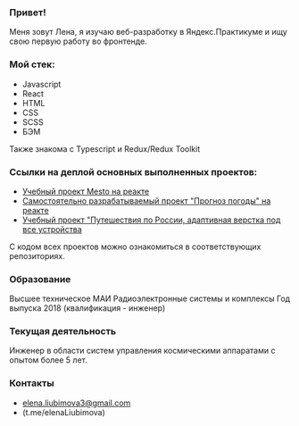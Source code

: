 ### Привет!
Меня зовут Лена, я изучаю веб-разработку в Яндекс.Практикуме и ищу свою первую работу во фронтенде.

### Мой стек:
* Javascript
* React
* HTML
* CSS
* SCSS
* БЭМ

Также знакома с Typescript и Redux/Redux Toolkit

### Ссылки на деплой основных выполненных проектов:
* [Учебный проект Mesto на реакте](https://elenaliubimova.github.io/mesto-react/)
* [Самостоятельно разрабатываемый проект "Прогноз погоды" на реакте](https://weather-app2.surge.sh/)
* [Учебный проект "Путешествия по России, адаптивная верстка под все устройства](https://elenaliubimova.github.io/russian-travel/)

С кодом всех проектов можно ознакомиться в соответствующих репозиториях.

### Образование
Высшее техническое 
МАИ Радиоэлектронные системы и комплексы 
Год выпуска 2018 (квалификация - инженер)

### Текущая деятельность
Инженер в области систем управления космическими аппаратами с опытом более 5 лет.

### Контакты
* elena.liubimova3@gmail.com
* (t.me/elenaLiubimova)
